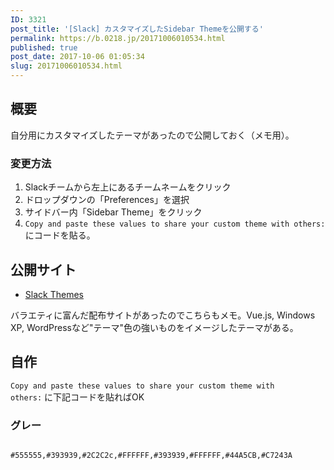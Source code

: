 ```yaml
---
ID: 3321
post_title: '[Slack] カスタマイズしたSidebar Themeを公開する'
permalink: https://b.0218.jp/20171006010534.html
published: true
post_date: 2017-10-06 01:05:34
slug: 20171006010534.html
---
```

<h2>概要</h2>

自分用にカスタマイズしたテーマがあったので公開しておく（メモ用）。

<h3>変更方法</h3>

<ol>
<li>Slackチームから左上にあるチームネームをクリック</li>
<li>ドロップダウンの「Preferences」を選択</li>
<li>サイドバー内「Sidebar Theme」をクリック</li>
<li><code>Copy and paste these values to share your custom theme with others:</code> にコードを貼る。</li>
</ol>

<!--more-->

<h2>公開サイト</h2>

<ul>
<li><a href="http://slackthemes.net/">Slack Themes</a></li>
</ul>

バラエティに富んだ配布サイトがあったのでこちらもメモ。Vue.js, Windows XP, WordPressなど"テーマ"色の強いものをイメージしたテーマがある。

<h2>自作</h2>

<code>Copy and paste these values to share your custom theme with others:</code> に下記コードを貼ればOK

<h3>グレー</h3>

<img src="https://i.imgur.com/bEVHXzL.png" alt="" />

<pre><code>#555555,#393939,#2C2C2c,#FFFFFF,#393939,#FFFFFF,#44A5CB,#C7243A
</code></pre>